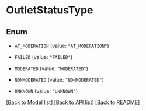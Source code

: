 # OutletStatusType

## Enum


* `AT_MODERATION` (value: `"AT_MODERATION"`)

* `FAILED` (value: `"FAILED"`)

* `MODERATED` (value: `"MODERATED"`)

* `NONMODERATED` (value: `"NONMODERATED"`)

* `UNKNOWN` (value: `"UNKNOWN"`)


[[Back to Model list]](../README.md#documentation-for-models) [[Back to API list]](../README.md#documentation-for-api-endpoints) [[Back to README]](../README.md)


